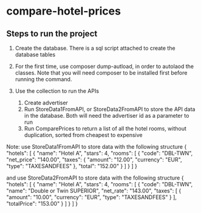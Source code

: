 # compare-hotel-prices

## Steps to run the project

1. Create the database. There is a sql script attached to create the database tables

2. For the first time, use composer dump-autload, in order to autolaod the classes. Note that you will need composer to be installed first before running the command.

3. Use the collection to run the APIs
   1. Create advertiser
   2. Run StoreData1FromAPI, or StoreData2FromAPI to store the API data in the database. Both will need the advertiser id as a parameter to run
   3. Run ComparePrices to return a list of all the hotel rooms, without duplication, sorted from cheapest to expensive

Note: use StoreData1FromAPI to store data with the following structure
{
"hotels": [ {
"name": "Hotel A",
"stars": 4,
"rooms": [ {
"code": "DBL-TWN",
"net_price": "140.00",
"taxes": {
"amount": "12.00",
"currency": "EUR",
"type": "TAXESANDFEES"
},
"total": "152.00"
} ]
} ]
}

and use StoreData2FromAPI to store data with the following structure
{
"hotels": [ {
"name": "Hotel A",
"stars": 4,
"rooms": [ {
"code": "DBL-TWN",
"name": "Double or Twin SUPERIOR",
"net_rate": "143.00",
"taxes": [ {
"amount": "10.00",
"currency": "EUR",
"type": "TAXESANDFEES"
} ],
"totalPrice": "153.00"
} ]
} ]
}
